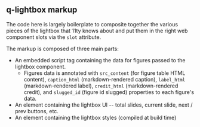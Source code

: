 ## q-lightbox markup

The code here is largely boilerplate to composite together the various pieces of the lightbox that 11ty knows about and put them in the right web component slots via the `slot` attribute.

The markup is composed of three main parts:
- An embedded script tag containing the data for figures passed to the lightbox component.
	- Figures data is annotated with `src_content` (for figure table HTML content), `caption_html` (markdown-rendered caption), `label_html` (markdown-rendered label), `credit_html` (markdown-rendered credit), and `slugged_id` (figure id slugged) properties to each figure's data.
- An element containing the lightbox UI -- total slides, current slide, next / prev buttons, etc.
- An element containing the lightbox styles (compiled at build time)
